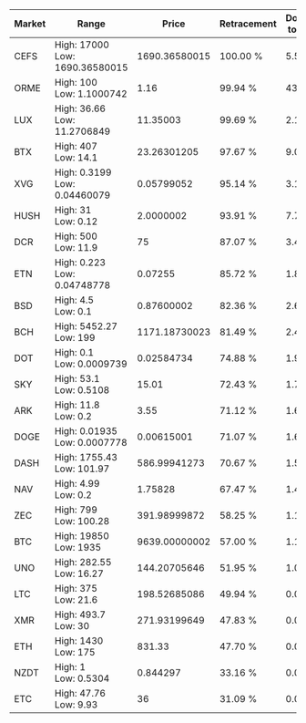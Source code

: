 | Market | Range | Price| Retracement | Doubles to 50% |
| --- | --- | --- | --- | --- |
| CEFS | High: 17000<br />Low: 1690.36580015 | 1690.36580015 | 100.00 % | 5.53 |
| ORME | High: 100<br />Low: 1.1000742 | 1.16 | 99.94 % | 43.58 |
| LUX | High: 36.66<br />Low: 11.2706849 | 11.35003 | 99.69 % | 2.11 |
| BTX | High: 407<br />Low: 14.1 | 23.26301205 | 97.67 % | 9.05 |
| XVG | High: 0.3199<br />Low: 0.04460079 | 0.05799052 | 95.14 % | 3.14 |
| HUSH | High: 31<br />Low: 0.12 | 2.0000002 | 93.91 % | 7.78 |
| DCR | High: 500<br />Low: 11.9 | 75 | 87.07 % | 3.41 |
| ETN | High: 0.223<br />Low: 0.04748778 | 0.07255 | 85.72 % | 1.86 |
| BSD | High: 4.5<br />Low: 0.1 | 0.87600002 | 82.36 % | 2.63 |
| BCH | High: 5452.27<br />Low: 199 | 1171.18730023 | 81.49 % | 2.41 |
| DOT | High: 0.1<br />Low: 0.0009739 | 0.02584734 | 74.88 % | 1.95 |
| SKY | High: 53.1<br />Low: 0.5108 | 15.01 | 72.43 % | 1.79 |
| ARK | High: 11.8<br />Low: 0.2 | 3.55 | 71.12 % | 1.69 |
| DOGE | High: 0.01935<br />Low: 0.0007778 | 0.00615001 | 71.07 % | 1.64 |
| DASH | High: 1755.43<br />Low: 101.97 | 586.99941273 | 70.67 % | 1.58 |
| NAV | High: 4.99<br />Low: 0.2 | 1.75828 | 67.47 % | 1.48 |
| ZEC | High: 799<br />Low: 100.28 | 391.98999872 | 58.25 % | 1.15 |
| BTC | High: 19850<br />Low: 1935 | 9639.00000002 | 57.00 % | 1.13 |
| UNO | High: 282.55<br />Low: 16.27 | 144.20705646 | 51.95 % | 1.04 |
| LTC | High: 375<br />Low: 21.6 | 198.52685086 | 49.94 % | 0.00 |
| XMR | High: 493.7<br />Low: 30 | 271.93199649 | 47.83 % | 0.00 |
| ETH | High: 1430<br />Low: 175 | 831.33 | 47.70 % | 0.00 |
| NZDT | High: 1<br />Low: 0.5304 | 0.844297 | 33.16 % | 0.00 |
| ETC | High: 47.76<br />Low: 9.93 | 36 | 31.09 % | 0.00 |
